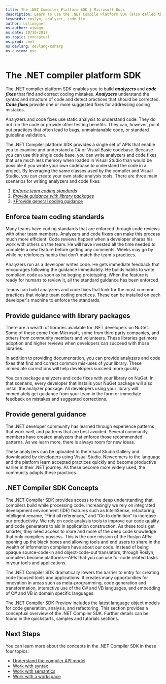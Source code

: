 ```yaml
---
title: The .NET Compiler Platform SDK | Microsoft Docs 
description: Learn to use the .NET Compile Platform SDK (also called the Roslyn APIs) to understand .NET code, spot errors, and fix those errors.
keywords: roslyn, analyzer, code fix
author: billwagner
ms.author: wiwagn
ms.date: 10/10/2017
ms.topic: conceptual
ms.prod: .net
ms.devlang: devlang-csharp
ms.custom: mvc
---
```


# The .NET compiler platform SDK

The .NET compiler platform SDK enables you to build ***analyzers*** and 
***code fixes*** that find and correct coding mistakes. ***Analyzers***
understand the syntax and structure of code and detect practices that
should be corrected. ***Code fixes*** provide one or more suggested fixes
for addressing coding mistakes.

Analyzers and code fixes use static analysis to understand code. They
do not run the code or provide other testing benefits. They can, however,
point out practices that often lead to bugs, unmaintanable code, or
standard guideline validation.

The .NET Compiler platform SDK provides a single set of APIs that enable
you to examine and understand a C# or Visual Basic codebase. Because you
can use this single code base, you can write analyzers and code fixes that
use much less memory when loaded in Visual Studio than would be possible
if you wrote your own codebase to understand the code in a project. By leveraging
the same classes used by the compiler and Visual Studio, you can create your own
static analysis tools. There are three main scenarios for writing analyzers and code fixes:

1. [*Enforce team coding standards*](#enforce-team-coding-standards)
1. [*Provide guidance with library packages*](#provide-guidance-with-library-packages)
1. [*Provide general coding guidance](#provide-general-coding-guidance)

## Enforce team coding standards

Many teams have coding standards that are enforced through code reviews
with other team members. Analyzers and code fixers can make this process
much more efficient. Code reviews happen when a developer shares his work
with others on the team. He will have invested all the time needed to
complete a new feature before getting any comments. Weeks may go by
while he reinforces habits that don't match the team's practices.

Analyzers run as a developer writes code. He gets immediate feedback that
encourages following the guidance immediately. He builds habits to write
compliant code as soon as he beging prototyping. When the feature is
ready for humans to review it, all the standard guidance has been enforced.

Teams can build analyzers and code fixes that look for the most common
practices that violate team coding practices. These can be installed on
each developer's machine to enforce the standards.

## Provide guidance with library packages

There are a wealth of libraries available for .NET developers on NuGet.
Some of these come from Microsoft, some from third party companies, and
others from community members and volunteers. These libraries get more
adoption and higher reviews when developers can succeed with those
libraries.

In addition to providing documentation, you can provide analyzers and
code fixes that find and correct common mis-uses of your library. These
immediate corrections will help developers succeed more quickly. 

You can package analyzers and code fixes with your library on NuGet. In that
scenario, every developer that installs your NuGet package will also install
the analyzer package. All developers using your library will immediately
get guidance from your team in the form or immediate feedback on mistakes
and suggested corrections.

## Provide general guidance

The .NET developer community has learned through experience patterns that
work well, and patterns that are best avoided. Several community members
have created analyzers that enforce those recommended patterns. As we learn
more, there is always room for new ideas.

These analyzers can be uploaded to the Visual Studio Gallery and downloaded
by developers using Visual Studio. Newcomers to the language and the platform
learn accepted practices quickly and become productive earlier in their .NET
journey. As these become more widely used, the community adopts these
practices.


## .NET Compiler SDK Concepts

The .NET Compiler SDK provides access to the deep understanding that
compilers build while processing code. Increasingly we rely on integrated
development environment (IDE) features such as IntelliSense, refactoring,
intelligent rename, "Find all references," and "Go to definition" to
increase our productivity. We rely on code analysis tools to improve our
code quality and code generators to aid in application construction. As
these tools get smarter, they need access to more and more of the deep
code knowledge that only compilers possess. This is the core mission of
the Roslyn APIs: opening up the black boxes and allowing tools and end
users to share in the wealth of information compilers have about our code.
Instead of being opaque source-code-in and object-code-out translators,
through Roslyn, compilers become platforms—APIs that you can use for code
related tasks in your tools and applications.

The .NET Compiler SDK dramatically lowers the barrier
to entry for creating code focused tools and applications. It creates many
opportunities for innovation in areas such as meta-programming, code
generation and transformation, interactive use of the C# and VB languages,
and embedding of C# and VB in domain specific languages.

The .NET Compiler SDK Preview includes the latest language object models
for code generation, analysis, and refactoring. This section provides a
conceptual overview of the .NET Compiler SDK. Further details can be
found in the quickstarts, samples and tutorials sections.

## Next Steps

You can learn more about the concepts in the .NET Compiler SDK in these four topics:

 - [Understand the compiler API model](compiler-api-model.md)
 - [Work with syntax](work-with-syntax.md)
 - [Work with semantics](work-with-semantics.md)
 - [Work with a workspace](work-with-workspace.md)

<!--

Turn this on as more of the conceptual content is in place:
- Try the [Quickstarts](quickstart/index.md) to create your first tutorial.
- Experiment with one of the [Tutorials](tutorials/index.md).
- Explore the [Samples](samples/index.md) to see some simple analyzers.
- Read the [Concepts](concepts/index.md) to understand the ideas behind analyzers and code fixes.

-->
